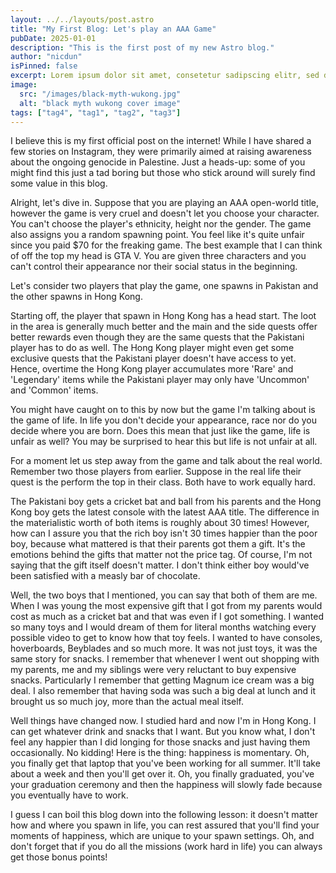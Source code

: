 ```yaml
---
layout: ../../layouts/post.astro
title: "My First Blog: Let's play an AAA Game"
pubDate: 2025-01-01
description: "This is the first post of my new Astro blog."
author: "nicdun"
isPinned: false
excerpt: Lorem ipsum dolor sit amet, consetetur sadipscing elitr, sed diam nonumy eirmod tempor invidunt ut labore et dolore magna aliquyam erat, sed diam voluptua. At vero eos et accusam et justo duo dolores et ea rebum. Stet clita kasd gubergren, no sea takimata sanctus est Lorem ipsum dolor sit amet. Lorem ipsum dolor sit amet, consetetur sadipscing elitr, sed diam nonumy eirmod tempor invidunt ut labore et dolore magna aliquyam erat, sed diam voluptua. At vero eos et accusam et
image:
  src: "/images/black-myth-wukong.jpg"
  alt: "black myth wukong cover image"
tags: ["tag4", "tag1", "tag2", "tag3"]
---
```


I believe this is my first official post on the internet! While I have shared a few stories on Instagram, they were primarily aimed at raising awareness about the ongoing genocide in Palestine. Just a heads-up: some of you might find this just a tad boring but those who stick around will surely find some value in this blog.

Alright, let's dive in. Suppose that you are playing an AAA open-world title, however the game is very cruel and doesn't let you choose your character. You can't choose the player's ethnicity, height nor the gender. The game also assigns you a random spawning point. You feel like it's quite unfair since you paid $70 for the freaking game. The best example that I can think of off the top my head is GTA V. You are given three characters and you can't control their appearance nor their social status in the beginning.

Let's consider two players that play the game, one spawns in Pakistan and the other spawns in Hong Kong.

Starting off, the player that spawn in Hong Kong has a head start. The loot in the area is generally much better and the main and the side quests offer better rewards even though they are the same quests that the Pakistani player has to do as well. The Hong Kong player might even get some exclusive quests that the Pakistani player doesn't have access to yet. Hence, overtime the Hong Kong player accumulates more 'Rare' and 'Legendary' items while the Pakistani player may only have 'Uncommon' and 'Common' items.

You might have caught on to this by now but the game I'm talking about is the game of life. In life you don't decide your appearance, race nor do you decide where you are born. Does this mean that just like the game, life is unfair as well? You may be surprised to hear this but life is not unfair at all.

For a moment let us step away from the game and talk about the real world. Remember two those players from earlier. Suppose in the real life their quest is the perform the top in their class. Both have to work equally hard.

The Pakistani boy gets a cricket bat and ball from his parents and the Hong Kong boy gets the latest console with the latest AAA title. The difference in the materialistic worth of both items is roughly about 30 times! However, how can I assure you that the rich boy isn't 30 times happier than the poor boy, because what mattered is that their parents got them a gift. It's the emotions behind the gifts that matter not the price tag. Of course, I'm not saying that the gift itself doesn't matter. I don't think either boy would've been satisfied with a measly bar of chocolate.

Well, the two boys that I mentioned, you can say that both of them are me. When I was young the most expensive gift that I got from my parents would cost as much as a cricket bat and that was even if I got something. I wanted so many toys and I would dream of them for literal months watching every possible video to get to know how that toy feels. I wanted to have consoles, hoverboards, Beyblades and so much more. It was not just toys, it was the same story for snacks. I remember that whenever I went out shopping with my parents, me and my siblings were very reluctant to buy expensive snacks. Particularly I remember that getting Magnum ice cream was a big deal. I also remember that having soda was such a big deal at lunch and it brought us so much joy, more than the actual meal itself.

Well things have changed now. I studied hard and now I'm in Hong Kong. I can get whatever drink and snacks that I want. But you know what, I don't feel any happier than I did longing for those snacks and just having them occasionally. No kidding! Here is the thing: happiness is momentary. Oh, you finally get that laptop that you've been working for all summer. It'll take about a week and then you'll get over it. Oh, you finally graduated, you've your graduation ceremony and then the happiness will slowly fade because you eventually have to work.

I guess I can boil this blog down into the following lesson: it doesn't matter how and where you spawn in life, you can rest assured that you'll find your moments of happiness, which are unique to your spawn settings. Oh, and don't forget that if you do all the missions (work hard in life) you can always get those bonus points!